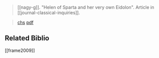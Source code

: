 > [[nagy-g]]. "Helen of Sparta and her very own Eidolon". Article in [[journal-classical-inquiries]]. 

> [chs](https://classical-inquiries.chs.harvard.edu/helen-of-sparta-and-her-very-own-eidolon/)
> [pdf](a/nagy-g2016-05-02.pdf)

## Related Biblio
[[frame2009]]